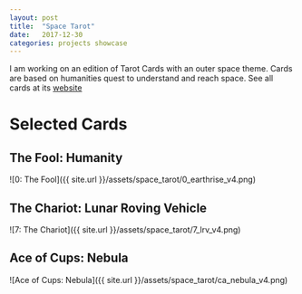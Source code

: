 ```yaml
---
layout: post
title:  "Space Tarot"
date:   2017-12-30
categories: projects showcase
---
```


I am working on an edition of Tarot Cards with an outer space theme.
Cards are based on humanities quest to understand and reach space.
See all cards at its [website](https://lbowenbiggs.github.io/space_tarot)

# Selected Cards
## The Fool: Humanity
![0: The Fool]({{ site.url }}/assets/space_tarot/0_earthrise_v4.png)
## The Chariot: Lunar Roving Vehicle
![7: The Chariot]({{ site.url }}/assets/space_tarot/7_lrv_v4.png)
## Ace of Cups: Nebula
![Ace of Cups: Nebula]({{ site.url }}/assets/space_tarot/ca_nebula_v4.png)
